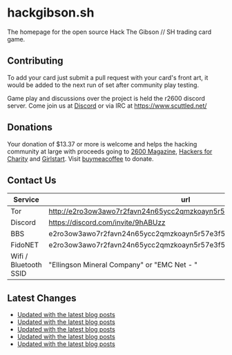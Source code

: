 # hackgibson.sh
The homepage for the open source Hack The Gibson // SH trading card game.


## Contributing

To add your card just submit a pull request with your card's front art, it would be added to the next run of set after community play testing.

Game play and discussions over the project is held the r2600 discord server. Come join us at [Discord](https://discord.com/invite/9hABUzz) or via IRC at https://www.scuttled.net/


## Donations

Your donation of $13.37 or more is welcome and helps the hacking community at large with proceeds going to [2600 Magazine](https://2600.com/), [Hackers for Charity](https://hackersforcharity.org) and [Girlstart](https://girlstart.org).  Visit [buymeacoffee](https://www.buymeacoffee.com/hackgibson.sh) to donate.


## Contact Us

Service | url
-|-
Tor | http://e2ro3ow3awo7r2favn24n65ycc2qmzkoayn5r57e3f56nvjwdcgg32ad.onion
Discord | https://discord.com/invite/9hABUzz
BBS | e2ro3ow3awo7r2favn24n65ycc2qmzkoayn5r57e3f56nvjwdcgg32ad.onion:23
FidoNET | e2ro3ow3awo7r2favn24n65ycc2qmzkoayn5r57e3f56nvjwdcgg32ad.onion:24554
Wifi / Bluetooth SSID | "Ellingson Mineral Company" or "EMC Net - <fidonet address>"

## Latest Changes
<!-- BLOG-POST-LIST:START -->
- [Updated with the latest blog posts](https://github.com/DFW2600/hackgibson.sh/commit/1faaaad837b7acc011605676f14cc12ae719daa4)
- [Updated with the latest blog posts](https://github.com/DFW2600/hackgibson.sh/commit/10f39ae5af3f75d1d384b1a50301cbc6513639dd)
- [Updated with the latest blog posts](https://github.com/DFW2600/hackgibson.sh/commit/665d409e26a59394fd05a6967a87f3e0c201df3b)
- [Updated with the latest blog posts](https://github.com/DFW2600/hackgibson.sh/commit/6f1aced03970a4503a4796326c0a1a3aaa290447)
- [Updated with the latest blog posts](https://github.com/DFW2600/hackgibson.sh/commit/cde469a71af7a80bff5b083ec752e5d64c4f89cf)
<!-- BLOG-POST-LIST:END -->

